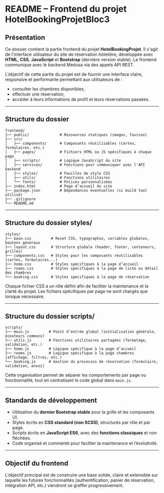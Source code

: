 # README – Frontend du projet HotelBookingProjetBloc3

## Présentation

Ce dossier contient la partie frontend du projet **HotelBookingProjet**.
Il s'agit de l'interface utilisateur du site de réservation hôtelière, développée avec **HTML**, **CSS**, **JavaScript** et **Bootstrap** (dernière version stable).
Le frontend communique avec le backend Medusa via des appels API REST.

L’objectif de cette partie du projet est de fournir une interface claire, responsive et performante permettant aux utilisateurs de :

* consulter les chambres disponibles,
* effectuer une réservation,
* accéder à leurs informations de profil et leurs réservations passées.

---

## Structure du dossier

```
frontend/
├── public/              # Ressources statiques (images, favicon)
├── src/
│   ├── components/      # Composants réutilisables (cartes, formulaires, etc.)
│   ├── pages/           # Fichiers HTML ou JS spécifiques à chaque page
│   ├── scripts/         # Logique JavaScript du site
│   ├── services/        # Fonctions pour communiquer avec l'API backend
│   ├── styles/          # Feuilles de style CSS
│   ├── utils/           # Fonctions utilitaires
│   └── fonts/           # Polices personnalisées
├── index.html           # Page d’accueil du site
├── package.json         # Dépendances éventuelles (si build tool utilisé)
├── .gitignore
└── README.md
```

---

## Structure du dossier styles/

```
styles/
├── base.css         # Reset CSS, typographie, variables globales, boutons généraux
├── layout.css       # Structure globale (header, footer, conteneurs, grilles)
├── components.css   # Styles pour les composants réutilisables (cartes, formulaires...)
├── home.css         # Styles spécifiques à la page d’accueil
├── rooms.css        # Styles spécifiques à la page de liste ou détail des chambres
└── booking.css      # Styles spécifiques à la page de réservation
```

Chaque fichier CSS a un rôle défini afin de faciliter la maintenance et la clarté du projet.
Les fichiers spécifiques par page ne sont chargés que lorsque nécessaire.

---

## Structure du dossier scripts/

```
scripts/
├── main.js         # Point d’entrée global (initialisation générale, écouteurs communs)
├── utils.js        # Fonctions utilitaires partagées (formatage, validation, etc.)
├── home.js         # Logique spécifique à la page d’accueil
├── rooms.js        # Logique spécifique à la page chambres (affichage, filtres, etc.)
└── booking.js      # Gestion du processus de réservation (formulaire, validation, envoi)
```

Cette organisation permet de séparer les comportements par page ou fonctionnalité, tout en centralisant le code global dans `main.js`.

---

## Standards de développement

* Utilisation du **dernier Bootstrap stable** pour la grille et les composants UI.
* Styles écrits en **CSS standard (non SCSS)**, structurés par rôle et par page.
* Scripts écrits en **JavaScript ES6**, avec des **fonctions classiques** et non fléchées.
* Code organisé et commenté pour faciliter la maintenance et l’évolutivité.

---

## Objectif du frontend

L’objectif principal est de construire une base solide, claire et extensible
sur laquelle les futures fonctionnalités (authentification, panier de réservation, intégration API, etc.) viendront se greffer progressivement.
